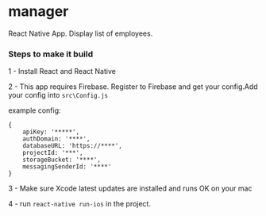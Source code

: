 # manager
React Native App. Display list of employees.

### Steps to make it build

1 - Install React and React Native

2 - This app requires Firebase. Register to Firebase and get your config.Add your config into `src\Config.js`

example config:
```
{
    apiKey: '*****',
    authDomain: '****',
    databaseURL: 'https://****',
    projectId: '***',
    storageBucket: '****',
    messagingSenderId: '****'
}
```

3 - Make sure Xcode latest updates are installed and  runs OK on your mac

4 - run `react-native run-ios` in the project.
